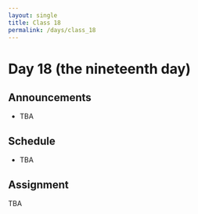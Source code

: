 ```yaml
---
layout: single
title: Class 18
permalink: /days/class_18
---
```


# Day 18 (the nineteenth day)

## Announcements

* TBA

## Schedule

* TBA

## Assignment

TBA

